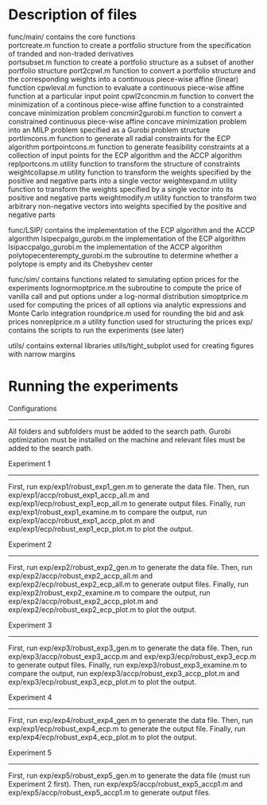 Description of files
====================

func/main/      contains the core functions  
    portcreate.m                    function to create a portfolio structure from the specification of tranded and non-traded derivatives  
    portsubset.m                    function to create a portfolio structure as a subset of another portfolio structure
    port2cpwl.m                     function to convert a portfolio structure and the corresponding weights into a continuous piece-wise affine (linear) function
    cpwleval.m                      function to evaluate a continuous piece-wise affine function at a particular input point
    cpwl2concmin.m                  function to convert the minimization of a continous piece-wise affine function to a constrainted concave minimization problem
    concmin2gurobi.m                function to convert a constrained continuous piece-wise affine concave minimization problem into an MILP problem specified as a Gurobi problem structure
    portlimcons.m                   function to generate all radial constraints for the ECP algorithm
    portpointcons.m                 function to generate feasibility constraints at a collection of input points for the ECP algorithm and the ACCP algorithm
    replportcons.m                  utility function to transform the structure of constraints
    weightcollapse.m                utility function to transform the weights specified by the positive and negative parts into a single vector
    weightexpand.m                  utility function to transform the weights specified by a single vector into its positive and negative parts
    weightmodify.m                  utility function to transform two arbitrary non-negative vectors into weights specified by the positive and negative parts

func/LSIP/      contains the implementation of the ECP algorithm and the ACCP algorithm
    lsipecpalgo_gurobi.m            the implementation of the ECP algorithm
    lsipaccpalgo_gurobi.m           the implementation of the ACCP algorithm
    polytopecenterempty_gurobi.m    the subroutine to determine whether a polytope is empty and its Chebyshev center

func/sim/       contains functions related to simulating option prices for the experiments
    lognormoptprice.m               the subroutine to compute the price of vanilla call and put options under a log-normal distribution
    simoptprice.m                   used for computing the prices of all options via analytic expressions and Monte Carlo integration
    roundprice.m                    used for rounding the bid and ask prices 
    nonreplprice.m                  a utility function used for structuring the prices
exp/            contains the scripts to run the experiments (see later)

utils/          contains external libraries
    utils/tight_subplot             used for creating figures with narrow margins

Running the experiments
=======================

Configurations
______________

All folders and subfolders must be added to the search path. 
Gurobi optimization must be installed on the machine and relevant files must be added to the search path. 


Experiment 1
____________

First, run exp/exp1/robust_exp1_gen.m to generate the data file.
Then, run exp/exp1/accp/robust_exp1_accp_all.m and exp/exp1/ecp/robust_exp1_ecp_all.m to generate output files.
Finally, run exp/exp1/robust_exp1_examine.m to compare the output, run exp/exp1/accp/robust_exp1_accp_plot.m and exp/exp1/ecp/robust_exp1_ecp_plot.m to plot the output.


Experiment 2
____________

First, run exp/exp2/robust_exp2_gen.m to generate the data file.
Then, run exp/exp2/accp/robust_exp2_accp_all.m and exp/exp2/ecp/robust_exp2_ecp_all.m to generate output files.
Finally, run exp/exp2/robust_exp2_examine.m to compare the output, run exp/exp2/accp/robust_exp2_accp_plot.m and exp/exp2/ecp/robust_exp2_ecp_plot.m to plot the output.


Experiment 3
____________

First, run exp/exp3/robust_exp3_gen.m to generate the data file.
Then, run exp/exp3/accp/robust_exp3_accp.m and exp/exp3/ecp/robust_exp3_ecp.m to generate output files.
Finally, run exp/exp3/robust_exp3_examine.m to compare the output, run exp/exp3/accp/robust_exp3_accp_plot.m and exp/exp3/ecp/robust_exp3_ecp_plot.m to plot the output.


Experiment 4
____________

First, run exp/exp4/robust_exp4_gen.m to generate the data file.
Then, run exp/exp1/ecp/robust_exp4_ecp.m to generate the output file.
Finally, run exp/exp4/ecp/robust_exp4_ecp_plot.m to plot the output.


Experiment 5
____________

First, run exp/exp5/robust_exp5_gen.m to generate the data file (must run Experiment 2 first).
Then, run exp/exp5/accp/robust_exp5_accp1.m and exp/exp5/accp/robust_exp5_accp1.m to generate output files.
